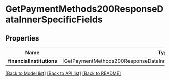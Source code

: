 # GetPaymentMethods200ResponseDataInnerSpecificFields

## Properties
Name | Type | Description | Notes
------------ | ------------- | ------------- | -------------
**financialInstitutions** | [GetPaymentMethods200ResponseDataInnerSpecificFieldsFinancialInstitutionsInner] |  | [optional] 

[[Back to Model list]](../README.md#documentation-for-models) [[Back to API list]](../README.md#documentation-for-api-endpoints) [[Back to README]](../README.md)


